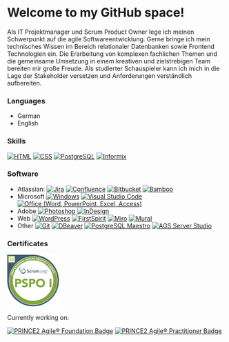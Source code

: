 # Welcome to my GitHub space!
Als IT Projektmanager und Scrum Product Owner lege ich meinen Schwerpunkt auf die agile Softwareentwicklung. Gerne bringe ich mein technisches Wissen im Bereich relationaler Datenbanken sowie Frontend Technologien ein. Die Erarbeitung von komplexen fachlichen Themen und die gemeinsame Umsetzung in einem kreativen und zielstrebigen Team bereiten mir große Freude. Als studierter Schauspieler kann ich mich in die Lage der Stakeholder versetzen und Anforderungen verständlich aufbereiten.

### Languages
- German
- English

### Skills
<p>
	<a href="#"><img alt="HTML" src="https://img.shields.io/badge/-HTML-E34F26?style=flat-square&logo=html5&logoColor=white" /></a>
	<a href="#"><img alt="CSS" src="https://img.shields.io/badge/-CSS-E34F26?style=flat-square&logo=css3&logoColor=white" /></a>
	<a href="#"><img alt="PostgreSQL" src="https://img.shields.io/badge/-PostgreSQL-E34F26?style=flat-square&logo=postgresql&logoColor=white" /></a>
	<a href="#"><img alt="Informix" src="https://img.shields.io/badge/-Informix-E34F26?style=flat-square&logo=ibm&logoColor=white" /></a>
</p>

### Software
- Atlassian:
	<a href="#"><img alt="Jira" src="https://img.shields.io/badge/-Jira-E34F26?style=flat-square&logo=jira&logoColor=white" /></a>
	<a href="#"><img alt="Confluence" src="https://img.shields.io/badge/-Confluence-E34F26?style=flat-square&logo=confluence&logoColor=white" /></a>
	<a href="#"><img alt="Bitbucket" src="https://img.shields.io/badge/-Bitbucket-E34F26?style=flat-square&logo=bitbucket&logoColor=white" /></a>
	<a href="#"><img alt="Bamboo" src="https://img.shields.io/badge/-Bamboo-E34F26?style=flat-square&logo=bamboo&logoColor=white" /></a>
- Microsoft
	<a href="#"><img alt="Windows" src="https://img.shields.io/badge/-Bamboo-E34F26?style=flat-square&logo=windows&logoColor=white" /></a>
	<a href="#"><img alt="Visual Studio Code" src="https://img.shields.io/badge/-Visual Studio Code-E34F26?style=flat-square&logo=visualstudiocode&logoColor=white" /></a>
	<a href="#"><img alt="Office (Word, PowerPoint, Excel, Access)" src="https://img.shields.io/badge/-Office (Word, PowerPoint, Excel, Access)-E34F26?style=flat-square&logo=microsoftoffice&logoColor=white" /></a>
- Adobe
	<a href="#"><img alt="Photoshop" src="https://img.shields.io/badge/-Photoshop-E34F26?style=flat-square&logo=adobephotoshop&logoColor=white" /></a>
	<a href="#"><img alt="InDesign" src="https://img.shields.io/badge/-InDesign-E34F26?style=flat-square&logo=adobeindesign&logoColor=white" /></a>
- Web
	<a href="#"><img alt="WordPress" src="https://img.shields.io/badge/-WordPress-E34F26?style=flat-square&logo=wordpress&logoColor=white" /></a>
	<a href="#"><img alt="FirstSpirit" src="https://img.shields.io/badge/-FirstSpirit-E34F26?style=flat-square" /></a>
	<a href="#"><img alt="Miro" src="https://img.shields.io/badge/-Miro-E34F26?style=flat-square&logo=miro&logoColor=white" /></a>
	<a href="#"><img alt="Mural" src="https://img.shields.io/badge/-Miro-E34F26?style=flat-square&logo=miro&logoColor=white" /></a>
- Other
	<a href="#"><img alt="Git" src="https://img.shields.io/badge/-Git-E34F26?style=flat-square&logo=git&logoColor=white" /></a>
	<a href="#"><img alt="DBeaver" src="https://img.shields.io/badge/-DBeaver-E34F26?style=flat-square&logo=&logoColor=white" /></a>
	<a href="#"><img alt="PostgreSQL Maestro" src="https://img.shields.io/badge/-PostgreSQL Maestro-E34F26?style=flat-square&logo=&logoColor=white" /></a>
	<a href="#"><img alt="AGS Server Studio" src="https://img.shields.io/badge/-AGS Server Studio-E34F26?style=flat-square&logo=&logoColor=white" /></a>

### Certificates
<a href="https://www.credly.com/badges/41d2e174-cc47-4928-876e-d56c836c6d25/public_url"><img alt="Professional Scrum Product Owner&trade; I (PSPO I) Badge" title="Professional Scrum Product Owner&trade; I (PSPO I)" src="/assets/badges/professional-scrum-product-owner-i-pspo-i.png" width="120" height="120"></a>

Currently working on:

<a href="https://www.credly.com/org/axelos/badge/prince2-agile-foundation"><img alt="PRINCE2 Agile&reg; Foundation Badge" title="PRINCE2 Agile&reg; Foundation" src="https://images.credly.com/size/340x340/images/8b3e7863-929a-4adf-8fa0-caf4751d5c91/image.png" width="120" height="120"></a>
<a href="https://www.credly.com/org/axelos/badge/prince2-agile-practitioner"><img alt="PRINCE2 Agile&reg; Practitioner Badge" title="PRINCE2 Agile&reg; Practitioner" src="https://images.credly.com/size/340x340/images/746add91-6826-4ad7-b124-df88a042e4ed/image.png" width="120" height="120"></a>
